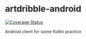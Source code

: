 # artdribble-android

[![Coverage Status](https://coveralls.io/repos/github/koocbor/artdribble-android/badge.svg?branch=develop)](https://coveralls.io/github/koocbor/artdribble-android?branch=develop)

Android client for some Kotlin practice
